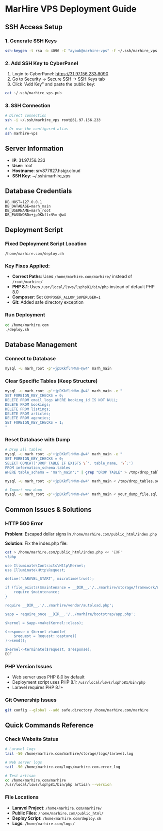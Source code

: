 # MarHire VPS Deployment Guide

## SSH Access Setup

### 1. Generate SSH Keys
```bash
ssh-keygen -t rsa -b 4096 -C "ayoub@marhire-vps" -f ~/.ssh/marhire_vps -N ""
```

### 2. Add SSH Key to CyberPanel
1. Login to CyberPanel: https://31.97.156.233:8090
2. Go to Security → Secure SSH → SSH Keys tab
3. Click "Add Key" and paste the public key:
```bash
cat ~/.ssh/marhire_vps.pub
```

### 3. SSH Connection
```bash
# Direct connection
ssh -i ~/.ssh/marhire_vps root@31.97.156.233

# Or use the configured alias
ssh marhire-vps
```

## Server Information
- **IP**: 31.97.156.233
- **User**: root
- **Hostname**: srv877627.hstgr.cloud
- **SSH Key**: ~/.ssh/marhire_vps

## Database Credentials
```
DB_HOST=127.0.0.1
DB_DATABASE=marh_main
DB_USERNAME=marh_root
DB_PASSWORD=+jpDKkflrN%m-@w4
```

## Deployment Script

### Fixed Deployment Script Location
`/home/marhire.com/deploy.sh`

### Key Fixes Applied:
- **Correct Paths**: Uses `/home/marhire.com/marhire/` instead of `/root/marhire/`
- **PHP 8.1**: Uses `/usr/local/lsws/lsphp81/bin/php` instead of default PHP 8.0
- **Composer**: Set `COMPOSER_ALLOW_SUPERUSER=1`
- **Git**: Added safe directory exception

### Run Deployment
```bash
cd /home/marhire.com
./deploy.sh
```

## Database Management

### Connect to Database
```bash
mysql -u marh_root -p'+jpDKkflrN%m-@w4' marh_main
```

### Clear Specific Tables (Keep Structure)
```bash
mysql -u marh_root -p'+jpDKkflrN%m-@w4' marh_main -e "
SET FOREIGN_KEY_CHECKS = 0;
DELETE FROM email_logs WHERE booking_id IS NOT NULL;
DELETE FROM bookings;
DELETE FROM listings;
DELETE FROM articles;
DELETE FROM agencies;
SET FOREIGN_KEY_CHECKS = 1;
"
```

### Reset Database with Dump
```bash
# Drop all tables
mysql -u marh_root -p'+jpDKkflrN%m-@w4' marh_main -e "
SET FOREIGN_KEY_CHECKS = 0;
SELECT CONCAT('DROP TABLE IF EXISTS \`', table_name, '\`;') 
FROM information_schema.tables 
WHERE table_schema = 'marh_main';" | grep "DROP TABLE" > /tmp/drop_tables.sql

mysql -u marh_root -p'+jpDKkflrN%m-@w4' marh_main < /tmp/drop_tables.sql

# Import new dump
mysql -u marh_root -p'+jpDKkflrN%m-@w4' marh_main < your_dump_file.sql
```

## Common Issues & Solutions

### HTTP 500 Error
**Problem**: Escaped dollar signs in `/home/marhire.com/public_html/index.php`

**Solution**: Fix the index.php file:
```bash
cat > /home/marhire.com/public_html/index.php << 'EOF'
<?php

use Illuminate\Contracts\Http\Kernel;
use Illuminate\Http\Request;

define('LARAVEL_START', microtime(true));

if (file_exists($maintenance = __DIR__.'/../marhire/storage/framework/maintenance.php')) {
    require $maintenance;
}

require __DIR__.'/../marhire/vendor/autoload.php';

$app = require_once __DIR__.'/../marhire/bootstrap/app.php';

$kernel = $app->make(Kernel::class);

$response = $kernel->handle(
    $request = Request::capture()
)->send();

$kernel->terminate($request, $response);
EOF
```

### PHP Version Issues
- Web server uses PHP 8.0 by default
- Deployment script uses PHP 8.1: `/usr/local/lsws/lsphp81/bin/php`
- Laravel requires PHP 8.1+

### Git Ownership Issues
```bash
git config --global --add safe.directory /home/marhire.com/marhire
```

## Quick Commands Reference

### Check Website Status
```bash
# Laravel logs
tail -50 /home/marhire.com/marhire/storage/logs/laravel.log

# Web server logs
tail -50 /home/marhire.com/logs/marhire.com.error_log

# Test artisan
cd /home/marhire.com/marhire
/usr/local/lsws/lsphp81/bin/php artisan --version
```

### File Locations
- **Laravel Project**: `/home/marhire.com/marhire/`
- **Public Files**: `/home/marhire.com/public_html/`
- **Deploy Script**: `/home/marhire.com/deploy.sh`
- **Logs**: `/home/marhire.com/logs/`
